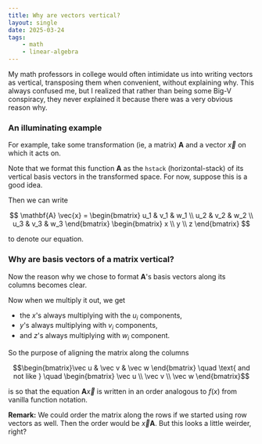 ```yaml
---
title: Why are vectors vertical?
layout: single
date: 2025-03-24
tags:
    - math
    - linear-algebra
---
```

My math professors in college would often intimidate us into writing vectors as vertical, transposing them when convenient, without explaining why. This always confused me, but I realized that rather than being some Big-V conspiracy, they never explained it because there was a very obvious reason why.

### An illuminating example
For example, take some transformation (ie, a matrix) $\mathbf{A}$ and a vector $\vec{x}$ on which it acts on. 

Note that we format this function $\mathbf{A}$ as the `hstack` (horizontal-stack) of its vertical basis vectors in the transformed space. For now, suppose this is a good idea.

Then we can write

$$
\mathbf{A} \vec{x} = \begin{bmatrix}
u_1 & v_1 & w_1 \\
u_2 & v_2 & w_2 \\
u_3 & v_3 & w_3
\end{bmatrix} 
\begin{bmatrix} x \\ y \\ z \end{bmatrix}
$$

to denote our equation.

### Why are basis vectors of a matrix vertical?
Now the reason why we chose to format $\mathbf{A}$'s basis vectors along its columns becomes clear.

Now when we multiply it out, we get 
- the $x$'s always multiplying with the $u_i$ components, 
- $y$'s always multiplying with $v_i$ components, 
- and $z$'s always multiplying with $w_i$ component. 

So the purpose of aligning the matrix along the columns

$$\begin{bmatrix}\vec u & \vec v & \vec w \end{bmatrix} \quad \text{ and not like } \quad \begin{bmatrix} \vec u \\ \vec v \\ \vec w \end{bmatrix}$$

is so that the equation $\textbf{A} \vec x$ is written in an order analogous to $f(x)$ from vanilla function notation.

**Remark:** We could order the matrix along the rows if we started using row vectors as well. Then the order would be $\vec x \textbf{A}$. But this looks a little weirder, right?